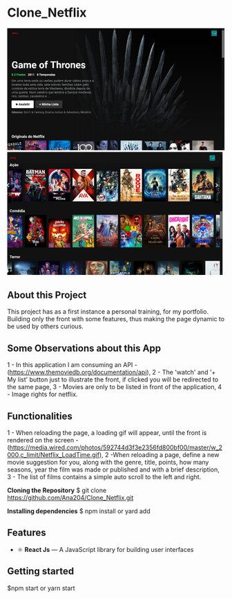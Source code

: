 # Clone_Netflix

![Preview-Screens](https://github.com/Ana204/Clone_Netflix/blob/master/NetflixImg.png)


## About this Project
This project has as a first instance a personal training, for my portfolio. Building only the front with some features, thus making the page dynamic to be used by others curious.

## Some Observations about this App
1 - In this application I am consuming an API - (https://www.themoviedb.org/documentation/api),
2 - The 'watch' and '+ My list' button just to illustrate the front, if clicked you will be redirected to the same page,
3 - Movies are only to be listed in front of the application,
4 - Image rights for netflix.

## Functionalities
1 - When reloading the page, a loading gif will appear, until the front is rendered on the screen -
(https://media.wired.com/photos/592744d3f3e2356fd800bf00/master/w_2000,c_limit/Netflix_LoadTime.gif),
2 -When reloading a page, define a new movie suggestion for you, along with the genre, title, points, how many seasons, year the film was made or published and with a brief description,
3 - The list of films contains a simple auto scroll to the left and right.

**Cloning the Repository**
$ git clone https://github.com/Ana204/Clone_Netflix.git

**Installing dependencies**
$ npm install or yard add

## Features
- ⚛️ **React Js** — A JavaScript library for building user interfaces

## Getting started
$npm start or yarn start
